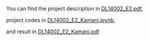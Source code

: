 
You can find the project description in [DL14002_E2.pdf](./DL14002_E2.pdf),

project codes in [DL14002_E2_Kamani.ipynb](https://colab.research.google.com/drive/1AzxPOd7oaDc_U0CTMFM_dvLPWOQpdOVB?usp=sharing),

and result in  [DL14002_E2_Kamani.pdf](./DL14002_E2_Kamani.pdf)
